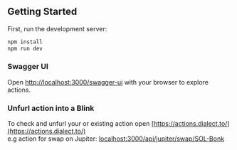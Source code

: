 
## Getting Started

First, run the development server:
```bash
npm install
npm run dev
```

### Swagger UI
Open [http://localhost:3000/swagger-ui](http://localhost:3000/swagger-ui) with your browser to explore actions.

### Unfurl action into a Blink
To check and unfurl your or existing action open 
[https://actions.dialect.to/](https://actions.dialect.to/)  
e.g action for swap on Jupiter: <localhost:3000/api/jupiter/swap/SOL-Bonk>

